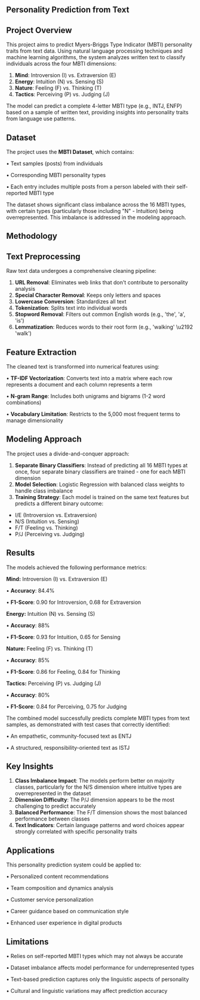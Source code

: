 **Personality Prediction from Text**
-
**Project Overview**
-
This project aims to predict Myers-Briggs Type Indicator (MBTI) personality traits from text data. Using natural language processing techniques and machine learning algorithms, the system analyzes written text to classify individuals across the four MBTI dimensions:

1. **Mind**: Introversion (I) vs. Extraversion (E)
2. **Energy**: Intuition (N) vs. Sensing (S)
3. **Nature**: Feeling (F) vs. Thinking (T)
4. **Tactics**: Perceiving (P) vs. Judging (J)


The model can predict a complete 4-letter MBTI type (e.g., INTJ, ENFP) based on a sample of written text, providing insights into personality traits from language use patterns.


**Dataset**
-
The project uses the **MBTI Dataset**, which contains:

• Text samples (posts) from individuals

• Corresponding MBTI personality types

• Each entry includes multiple posts from a person labeled with their self-reported MBTI type


The dataset shows significant class imbalance across the 16 MBTI types, with certain types (particularly those including "N" - Intuition) being overrepresented. This imbalance is addressed in the modeling approach.


**Methodology**
-
**Text Preprocessing**
-
Raw text data undergoes a comprehensive cleaning pipeline:

1. **URL Removal**: Eliminates web links that don't contribute to personality analysis
2. **Special Character Removal**: Keeps only letters and spaces
3. **Lowercase Conversion**: Standardizes all text
4. **Tokenization**: Splits text into individual words
5. **Stopword Removal**: Filters out common English words (e.g., 'the', 'a', 'is')
6. **Lemmatization**: Reduces words to their root form (e.g., 'walking' \u2192 'walk')


**Feature Extraction**
-
The cleaned text is transformed into numerical features using:

• **TF-IDF Vectorization**: Converts text into a matrix where each row represents a document and each column represents a term

• **N-gram Range**: Includes both unigrams and bigrams (1-2 word combinations)

• **Vocabulary Limitation**: Restricts to the 5,000 most frequent terms to manage dimensionality


**Modeling Approach**
-
The project uses a divide-and-conquer approach:

1. **Separate Binary Classifiers**: Instead of predicting all 16 MBTI types at once, four separate binary classifiers are trained - one for each MBTI dimension
2. **Model Selection**: Logistic Regression with balanced class weights to handle class imbalance
3. **Training Strategy**: Each model is trained on the same text features but predicts a different binary outcome:
- I/E (Introversion vs. Extraversion)
- N/S (Intuition vs. Sensing)
- F/T (Feeling vs. Thinking)
- P/J (Perceiving vs. Judging)


**Results**
-
The models achieved the following performance metrics:


**Mind:** Introversion (I) vs. Extraversion (E)

• **Accuracy**: 84.4%

• **F1-Score**: 0.90 for Introversion, 0.68 for Extraversion


**Energy:** Intuition (N) vs. Sensing (S)

• **Accuracy**: 88%

• **F1-Score**: 0.93 for Intuition, 0.65 for Sensing


**Nature:** Feeling (F) vs. Thinking (T)

• **Accuracy**: 85%

• **F1-Score**: 0.86 for Feeling, 0.84 for Thinking


**Tactics:** Perceiving (P) vs. Judging (J)

• **Accuracy**: 80%

• **F1-Score**: 0.84 for Perceiving, 0.75 for Judging


The combined model successfully predicts complete MBTI types from text samples, as demonstrated with test cases that correctly identified:

• An empathetic, community-focused text as ENTJ

• A structured, responsibility-oriented text as ISTJ


**Key Insights**
-
1. **Class Imbalance Impact**: The models perform better on majority classes, particularly for the N/S dimension where intuitive types are overrepresented in the dataset
2. **Dimension Difficulty**: The P/J dimension appears to be the most challenging to predict accurately
3. **Balanced Performance**: The F/T dimension shows the most balanced performance between classes
4. **Text Indicators**: Certain language patterns and word choices appear strongly correlated with specific personality traits


**Applications**
-
This personality prediction system could be applied to:

• Personalized content recommendations

• Team composition and dynamics analysis

• Customer service personalization

• Career guidance based on communication style

• Enhanced user experience in digital products


**Limitations**
-
• Relies on self-reported MBTI types which may not always be accurate

• Dataset imbalance affects model performance for underrepresented types

• Text-based prediction captures only the linguistic aspects of personality

• Cultural and linguistic variations may affect prediction accuracy
